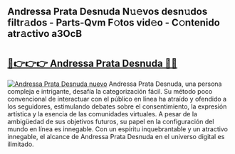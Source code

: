 ## Andressa Prata Desnuda N𝚞𝚎vos desn𝚞dos filtr𝚊dos - Parts-Qvm F𝚘tos vid𝚎o - C𝚘ntenido atr𝚊ctivo a3OcB

# <h2><a href="http://mb0abg.tromn.icu/?c=Andressa+Prata+Desnuda">🔗👉👉👉 Andressa Prata Desnuda 🔗🔗</a></h2>

[![Andressa Prata Desnuda nuevo](https://i.imgur.com/pEAQMta.gif)](http://mb0abg.tromn.icu/?c=Andressa+Prata+Desnuda)
Andressa Prata Desnuda, una persona compleja e intrigante, desafía la categorización fácil. Su método poco convencional de interactuar con el público en línea ha atraído y ofendido a los seguidores, estimulando debates sobre el consentimiento, la expresión artística y la esencia de las comunidades virtuales. A pesar de la ambigüedad de sus objetivos futuros, su papel en la configuración del mundo en línea es innegable. Con un espíritu inquebrantable y un atractivo innegable, el alcance de Andressa Prata Desnuda en el universo digital es ilimitado.
